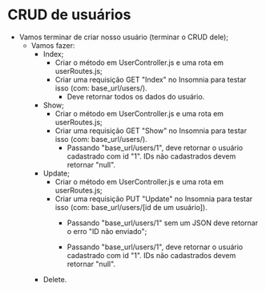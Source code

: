 # CRUD de usuários

- Vamos terminar de criar nosso usuário (terminar o CRUD dele);
  - Vamos fazer:
    - Index;
      - Criar o método em UserController.js e uma rota em userRoutes.js;
      - Criar uma requisição GET "Index" no Insomnia para testar isso (com: base_url/users/).
        - Deve retornar todos os dados do usuário.
    - Show;
      - Criar o método em UserController.js e uma rota em userRoutes.js;
      - Criar uma requisição GET "Show" no Insomnia para testar isso (com: base_url/users/).
        - Passando "base_url/users/1", deve retornar o usuário cadastrado com id "1". IDs não cadastrados devem retornar "null".
    - Update;
      - Criar o método em UserController.js e uma rota em userRoutes.js;
      - Criar uma requisição PUT "Update" no Insomnia para testar isso (com: base_url/users/[id de um usuário]).
        - Passando "base_url/users/1" sem um JSON deve retornar o erro "ID não enviado";

        - Passando "base_url/users/1", deve retornar o usuário cadastrado com id "1". IDs não cadastrados devem retornar "null".
    - Delete.
